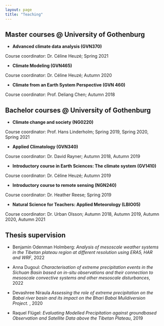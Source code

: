 ```yaml
---
layout: page
title: "Teaching"
---
```


## Master courses @ University of Gothenburg

* **Advanced climate data analysis (GVN370)** 

Course coordinator: Dr. Céline Heuzé;
Spring 2021


* **Climate Modeling (GVN465)**

Course coordinator: Dr. Céline Heuzé;
Autumn 2020


* **Climate from an Earth System Perspective (GVN 460)**

Course coordinator: Prof. Deliang Chen;
Autumn 2018 


## Bachelor courses @ University of Gothenburg

* **Climate change and society (NG0220)**

Course coordinator: Prof. Hans Linderholm;
Spring 2019, Spring 2020, Spring 2021


* **Applied Climatology (GVN340)**

Course coordinator: Dr. David Rayner;
Autumn 2018, Autumn 2019 


* **Introductory course in Earth Sciences: The climate system (GV1410)**

Course coordinator: Dr. Céline Heuzé;
Autumn 2019 


* **Introductory course to remote sensing (NGN240)**

Course coordinator: Dr. Heather Reese;
Spring 2019 


* **Natural Science for Teachers: Applied Meteorology (LBIO05)**

Course coordinator: Dr. Urban Olsson;
Autumn 2018, Autumn 2019, Autumn 2020, Autumn 2021


## Thesis supervision 

* Benjamin Odenman Holmberg: *Analysis of mesoscale weather systems in the Tibetan plateau region at different
resolution using ERA5, HAR and WRF*, 2022

* Anna Dugoul: *Characterisation of extreme precipitation events in the Sichuan Basin based on in-situ observations and their connection to mesoscale convective systems and other mesoscale disturbances*, 2022

* Devashree Niraula *Assessing the role of extreme
precipitation on the Babai river basin and its impact on the Bhari Babai Mulidiversion Project.* , 2020

* Raquel Flügel: *Evaluating Modelled Precipitation against groundbased Observation and Satellite Data above the Tibetan Plateau*, 2019 








